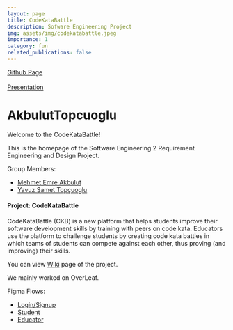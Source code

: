 ```yaml
---
layout: page
title: CodeKataBattle
description: Sofware Engineering Project
img: assets/img/codekatabattle.jpeg
importance: 1
category: fun
related_publications: false
---
```


<a href="https://github.com/mehmetemreakbulut/AkbulutTopcuoglu">Github Page</a>
<br><br>
[Presentation](https://github.com/mehmetemreakbulut/AkbulutTopcuoglu/blob/master/presentation.pdf)


# AkbulutTopcuoglu
Welcome to the CodeKataBattle!

This is the homepage of the Software Engineering 2 Requirement Engineering and Design Project.

Group Members:
* [Mehmet Emre Akbulut](https://github.com/mehmetemreakbulut/AkbulutTopcuoglu/wiki/Mehmet-Emre-Akbulut)
* [Yavuz Samet Topçuoglu](https://github.com/mehmetemreakbulut/AkbulutTopcuoglu/wiki/Yavuz-Samet-Top%C3%A7uo%C4%9Flu)

#### Project: CodeKataBattle
CodeKataBattle (CKB) is a new platform that helps students improve their software development skills
by training with peers on code kata. Educators use the platform to challenge students by creating code
kata battles in which teams of students can compete against each other, thus proving (and improving)
their skills.

You can view [Wiki](https://github.com/mehmetemreakbulut/AkbulutTopcuoglu/wiki) page of the project.

We mainly worked on OverLeaf.

Figma Flows:
- [Login/Signup](https://www.figma.com/proto/zkXadmaN17x4QNCt7XYvuB/CodeKataBattle?type=design&node-id=0-1&t=wAlwz3OVUxCxK8eE-0&scaling=scale-down&starting-point-node-id=2%3A1480&show-proto-sidebar=1)
- [Student](https://www.figma.com/proto/zkXadmaN17x4QNCt7XYvuB/CodeKataBattle?type=design&node-id=0-1&t=wAlwz3OVUxCxK8eE-0&scaling=scale-down&starting-point-node-id=95%3A41529&show-proto-sidebar=1)
- [Educator](https://www.figma.com/proto/zkXadmaN17x4QNCt7XYvuB/CodeKataBattle?type=design&node-id=0-1&t=wAlwz3OVUxCxK8eE-0&scaling=scale-down&starting-point-node-id=95%3A46103&show-proto-sidebar=1)
